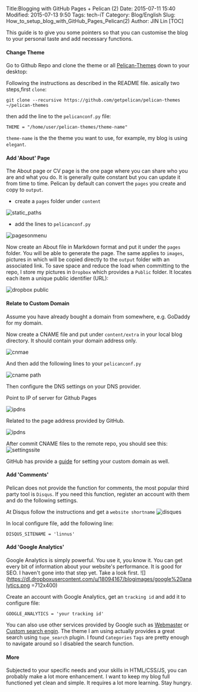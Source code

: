 Title:Blogging with GitHub Pages + Pelican (2)
Date: 2015-07-11 15:40
Modified: 2015-07-13 9:50
Tags: tech-iT 
Category: Blog/English
Slug: How_to_setup_blog_with_GitHub_Pages_Pelican(2)
Author: JIN Lin
[TOC]

This guide is to give you some pointers so that you can customise the blog to your personal taste and add necessary functions.

#### Change Theme 

Go to Github Repo and clone the theme or all [Pelican-Themes](Pelican-Themes)  down to your desktop:

Following the instructions as described in the README file. asically two steps,first `clone`:

	git clone --recursive https://github.com/getpelican/pelican-themes ~/pelican-themes    

then add the line to the `pelicanconf.py` file:

	THEME = "/home/user/pelican-themes/theme-name"
`theme-name` is the the theme you want to use, for example, my blog is using `elegant`.	


#### Add 'About' Page
The About page or CV page is the one page where you can share who you are and what you do. It is generally quite constant but you can update it from time to time. Pelican by default can convert the `pages` you create and copy to `output`. 

- create a `pages` folder under `content`

![static_paths](https://dl.dropboxusercontent.com/u/18094167/blogimages/staticpath.png)

- add the lines to `pelicanconf.py`

![pagesonmenu](https://dl.dropboxusercontent.com/u/18094167/blogimages/pageonmenue.png)

Now create an About file in Markdown format and put it under the `pages` folder. You will be able to generate the page. The same applies to `images`, pictures in which will be copied directly to the `output` folder with an associated link. To save space and reduce the load when committing to the repo, I store my pictures in `Dropbox` which provides a `Public` folder. It locates each item a unique public identifier (URL):

![dropbox public](https://dl.dropboxusercontent.com/u/18094167/blogimages/dropboxpublic.png)


#### Relate to Custom Domain 
Assume you have already bought a domain from somewhere, e.g. GoDaddy for my domain.

Now create a CNAME file and put under `content/extra` in your local blog directory. It should contain your domain address only. 

![cnmae](https://dl.dropboxusercontent.com/u/18094167/blogimages/cname.png)

And then add the following lines to your `pelicanconf.py`

![cname path](https://dl.dropboxusercontent.com/u/18094167/blogimages/cnamepath.png)

Then configure the DNS settings on your DNS provider.

Point to IP of server for Github Pages 

![ipdns](https://dl.dropboxusercontent.com/u/18094167/blogimages/CNAMEDNS.png)


Related to the page address provided by GitHub. 


![ipdns](https://dl.dropboxusercontent.com/u/18094167/blogimages/IPDNS.png)


After commit CNAME files to the remote repo, you should see this: 
![settingssite](https://dl.dropboxusercontent.com/u/18094167/blogimages/settingssite.png)

GitHub has provide a [guide](https://help.github.com/articles/setting-up-a-custom-domain-with-github-pages/) for setting your custom domain as well. 

#### Add 'Comments'
Pelican does not provide the function for comments, the most popular third party tool is `Disqus`. If you need this function, register an account with them and do the following settings. 

At Disqus follow the instructions and get a `website shortname`
![disques](https://dl.dropboxusercontent.com/u/18094167/blogimages/disqus.png)

In local configure file, add the following line: 

	DISQUS_SITENAME = 'linnus'
	 

#### Add 'Google Analytics'

Google Analytics is simply powerful. You use it, you know it. You can get every bit of information about your website's performance. It is good for SEO. I haven't gone into that step yet. Take a look first.
![](https://dl.dropboxusercontent.com/u/18094167/blogimages/google%20analytics.png =712x400)

Create an account with Google Analytics, get an `tracking id` and add it to configure file:

	GOOGLE_ANALYTICS = 'your tracking id'
	
You can also use other services provided by Google such as [Webmaster](http://www.google.com.sg/webmasters/) or [Custom search engin](https://cse.google.com/cse/). The theme I am using actually provides a great search using `tupe_search` plugin. I found `Categories` `Tags` are pretty enough to navigate around so I disabled the search function.  


#### More

Subjected to your specific needs and your skills in HTML/CSS/JS, you can probably make a lot more enhancement. I want to keep my blog full functioned yet clean and simple. It requires a lot more learning. Stay hungry. 
